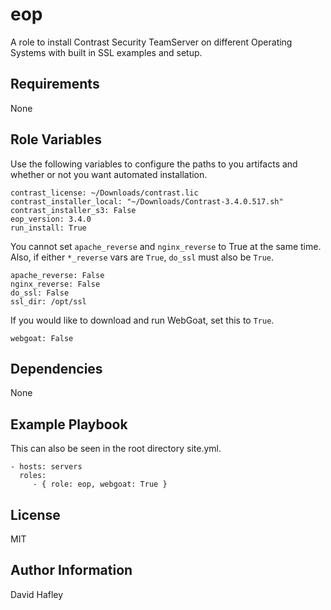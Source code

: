 eop
=========

A role to install Contrast Security TeamServer on different Operating Systems with built in SSL examples and setup.

Requirements
------------

None

Role Variables
--------------

Use the following variables to configure the paths to you artifacts and whether or not you want automated installation.

```
contrast_license: ~/Downloads/contrast.lic
contrast_installer_local: "~/Downloads/Contrast-3.4.0.517.sh"
contrast_installer_s3: False
eop_version: 3.4.0
run_install: True
```

You cannot set `apache_reverse` and `nginx_reverse` to True at the same time.  Also, if either `*_reverse` vars are `True`, `do_ssl` must also be `True`.
```
apache_reverse: False
nginx_reverse: False
do_ssl: False
ssl_dir: /opt/ssl
```

If you would like to download and run WebGoat, set this to `True`.
```
webgoat: False
```

Dependencies
------------

None

Example Playbook
----------------

This can also be seen in the root directory site.yml.

    - hosts: servers
      roles:
         - { role: eop, webgoat: True }

License
-------

MIT

Author Information
------------------
David Hafley
